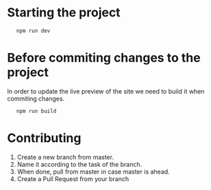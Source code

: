 # Starting the project

```console
   npm run dev
```

# Before commiting changes to the project

In order to update the live preview of the site we need to build it when commiting changes.

```console
   npm run build
```

# Contributing
1. Create a new branch from master. 
2. Name it according to the task of the branch.
3. When done, pull from master in case master is ahead.
4. Create a Pull Request from your branch